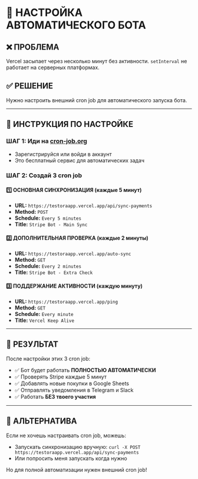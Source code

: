 # 🤖 НАСТРОЙКА АВТОМАТИЧЕСКОГО БОТА

## ❌ ПРОБЛЕМА
Vercel засыпает через несколько минут без активности. `setInterval` не работает на серверных платформах.

## ✅ РЕШЕНИЕ
Нужно настроить внешний cron job для автоматического запуска бота.

---

## 🚀 ИНСТРУКЦИЯ ПО НАСТРОЙКЕ

### ШАГ 1: Иди на [cron-job.org](https://cron-job.org/)
- Зарегистрируйся или войди в аккаунт
- Это бесплатный сервис для автоматических задач

### ШАГ 2: Создай 3 cron job

#### 1️⃣ ОСНОВНАЯ СИНХРОНИЗАЦИЯ (каждые 5 минут)
- **URL:** `https://testoraapp.vercel.app/api/sync-payments`
- **Method:** `POST`
- **Schedule:** `Every 5 minutes`
- **Title:** `Stripe Bot - Main Sync`

#### 2️⃣ ДОПОЛНИТЕЛЬНАЯ ПРОВЕРКА (каждые 2 минуты)
- **URL:** `https://testoraapp.vercel.app/auto-sync`
- **Method:** `GET`
- **Schedule:** `Every 2 minutes`
- **Title:** `Stripe Bot - Extra Check`

#### 3️⃣ ПОДДЕРЖАНИЕ АКТИВНОСТИ (каждую минуту)
- **URL:** `https://testoraapp.vercel.app/ping`
- **Method:** `GET`
- **Schedule:** `Every minute`
- **Title:** `Vercel Keep Alive`

---

## 🎯 РЕЗУЛЬТАТ
После настройки этих 3 cron job:
- ✅ Бот будет работать **ПОЛНОСТЬЮ АВТОМАТИЧЕСКИ**
- ✅ Проверять Stripe каждые 5 минут
- ✅ Добавлять новые покупки в Google Sheets
- ✅ Отправлять уведомления в Telegram и Slack
- ✅ Работать **БЕЗ твоего участия**

---

## 🔧 АЛЬТЕРНАТИВА
Если не хочешь настраивать cron job, можешь:
- Запускать синхронизацию вручную: `curl -X POST https://testoraapp.vercel.app/api/sync-payments`
- Или попросить меня запускать когда нужно

Но для полной автоматизации нужен внешний cron job!
